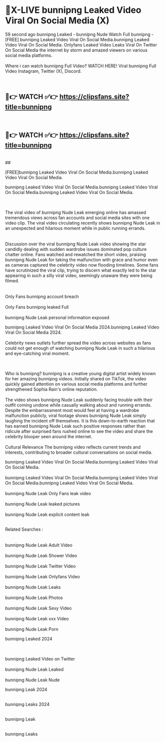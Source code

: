 # 🔴X-LIVE bunnipng Leaked Video Viral On Social Media (X)<br>


59 second ago bunnipng Leaked  - bunnipng Nude  Watch Full bunnipng - [FREE] bunnipng Leaked Video Viral On Social Media.bunnipng Leaked Video Viral On Social Media.   Onlyfans Leaked Video Leaks Viral On Twitter On Social Media the internet by storm and amazed viewers on various social media platforms. <br><br>
Where i can watch bunnipng Full Video? WATCH HERE! Viral bunnipng Full Video Instagram, Twitter (X), Discord. <br>


 <br>

##  🔴👉 WATCH ✅👉  <a href="https://clipsfans.site?title=bunnipng&ref=git">https://clipsfans.site?title=bunnipng</a> <br>
  <br>

##  🔴👉 WATCH ✅👉  <a href="https://clipsfans.site?title=bunnipng&ref=git">https://clipsfans.site?title=bunnipng</a> <br>
  <br>
  ##



[FREE]bunnipng Leaked Video Viral On Social Media.bunnipng Leaked Video Viral On Social Media. <br>

bunnipng Leaked Video Viral On Social Media.bunnipng Leaked Video Viral On Social Media.bunnipng Leaked Video Viral On Social Media. <br>


  <br>

  <br>
The viral video of bunnipng Nude Leak emerging online has amassed tremendous views across fan accounts and social media sites with one video clip. The viral video circulating recently shows bunnipng Nude Leak in an unexpected and hilarious moment while in public running errands.<br>
<br>


<br>
Discussion over the viral bunnipng Nude Leak video showing the star candidly dealing with sudden wardrobe issues dominated pop culture chatter online. Fans watched and rewatched the short video, praising bunnipng Nude Leak for taking the malfunction with grace and humor even as cameras captured the celebrity video now flooding timelines. Some fans have scrutinized the viral clip, trying to discern what exactly led to the star appearing in such a silly viral video, seemingly unaware they were being filmed.<br>
<br>
<br> 
Only Fans bunnipng account breach<br>
<br>
Only Fans bunnipng leaked Full <br>
<br>
bunnipng Nude Leak personal information exposed<br>

bunnipng Leaked Video Viral On Social Media 2024.bunnipng Leaked Video Viral On Social Media 2024. <br>
<br>
Celebrity news outlets further spread the video across websites as fans could not get enough of watching bunnipng Nude Leak in such a hilarious and eye-catching viral moment.<br>
<br>

<br>
Who is bunnipng? bunnipng is a creative young digital artist widely known for her amazing bunnipng videos. Initially shared on TikTok, the video quickly gained attention on various social media platforms and further strengthened Sophia Rain's online reputation.<br>
<br>
The video shows bunnipng Nude Leak suddenly facing trouble with their outfit coming undone while casually walking about and running errands. Despite the embarrassment most would feel at having a wardrobe malfunction publicly, viral footage shows bunnipng Nude Leak simply laughing the incident off themselves. It is this down-to-earth reaction that has earned bunnipng Nude Leak such positive responses rather than ridicule after surprised fans rushed online to see the video and share the celebrity blooper seen around the internet.<br>
<br>
Cultural Relevance The bunnipng video reflects current trends and interests, contributing to broader cultural conversations on social media.<br>

bunnipng Leaked Video Viral On Social Media.bunnipng Leaked Video Viral On Social Media.<br>
<br>
bunnipng Leaked Video Viral On Social Media.bunnipng Leaked Video Viral On Social Media.bunnipng Leaked Video Viral On Social Media.<br>
<br>
bunnipng Nude Leak Only Fans leak video<br>
<br>
bunnipng Nude Leak leaked pictures<br>
<br>
bunnipng Nude Leak explicit content leak<br>


<br>
Related Searches :<br>
<br>

<br>
bunnipng Nude Leak Adult Video<br>
<br>
bunnipng Nude Leak Shower Video<br>
<br>
bunnipng Nude Leak Twitter Video<br>
<br>
bunnipng Nude Leak Onlyfans Video<br>
<br>
bunnipng Nude Leak Leaks<br>
<br>
bunnipng Nude Leak Photos<br>

<br>
bunnipng Nude Leak Sexy Video<br>
<br>
bunnipng Nude Leak xxx Video<br>
<br>
bunnipng Nude Leak Porn<br>

bunnipng  Leaked 2024 <br> <br>
<br>

bunnipng Leaked Video on Twitter <br>
<br>
bunnipng Nude Leak Leaked<br>
<br>
bunnipng Nude Leak Nude<br>


bunnipng  Leak 2024 <br> <br>



bunnipng  Leaks 2024 <br> <br>



 
bunnipng  Leak<br> <br>



bunnipng  Leaks<br> <br>





</p>




 



</p>










